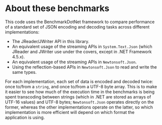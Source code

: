 ﻿# About these benchmarks

This code uses the BenchmarkDotNet framework to compare performance of a standard set of
JSON encoding and decoding tasks across different implementations:

* The JReader/JWriter API in this library.
* An equivalent usage of the streaming APIs in `System.Text.Json` (which JReader and JWriter
use under the covers, except in .NET Framework 4.5.x).
* An equivalent usage of the streaming APIs in `Newtonsoft.Json`.
* Using the reflection-based APIs in `Newtonsoft.Json` to read and write the same types.

For each implementation, each set of data is encoded and decoded twice: once to/from a
`string`, and once to/from a UTF-8 byte array. This is to make it easier to see how much of
the execution time in the benchmarks is being spent transcoding between strings (which in
.NET are stored as arrays of UTF-16 values) and UTF-8 bytes; `Newtonsoft.Json` operates
directly on the former, whereas the other implementations operate on the latter, so which
implementation is more efficient will depend on which format the application is using.
